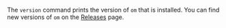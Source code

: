 The `version` command prints the version of `om` that is installed.
You can find new versions of `om` on the [Releases](https://github.com/pivotal-cf/om/releases) page.